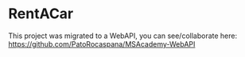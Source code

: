 # RentACar

This project was migrated to a WebAPI, you can see/collaborate here: https://github.com/PatoRocaspana/MSAcademy-WebAPI
